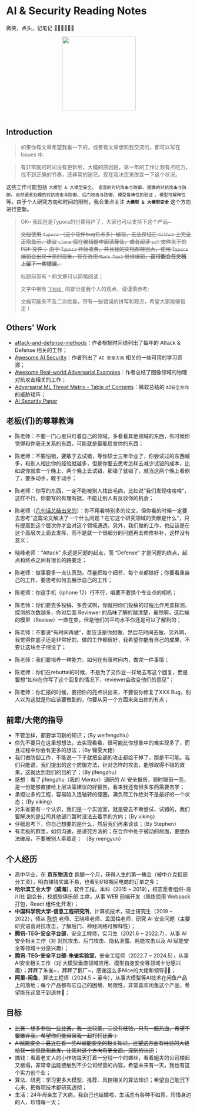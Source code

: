 # AI & Security Reading Notes

微笑，点头，记笔记 :sunflower::sunflower::sunflower::sunflower::sunflower::sunflower:

<div align="center"><img src="pictures/840ad2d34eef686053fecac7eb743e1.jpg" height="200"/></div>

<br/>

## Introduction

> 如果你有文章希望我看一下的，或者有文章想和我交流的，都可以写在 Issues 中.

> 有非常就的时间没有更新啦，大概的原因是，第一年的工作让我有点吃力，找不到正确的节奏，还非常的迷茫。现在我决定来改变一下这个状况。

这些工作可能包括 `大模型 & 大模型安全`、 `语音的对抗攻击与防御`、`图像的对抗攻击与防御`、`自然语言处理的对抗攻击与防御`、`后门攻击与防御`、`模型鲁棒性的验证` 、`模型可解释性`等。由于个人研究方向和时间的限制，我会重点关注 <b>`大模型 & 大模型安全`</b> 这个方向进行更新。

> OK~ 我现在是Typora的付费用户了，大家也可以支持下这个产品~
>
> ~~文档使用 `Typora` （这个软件bug有点多）编辑，无法保证在 `Github` 上完全正常显示，建议 `clone` 后在编辑器中阅读最佳，或者阅读 `pdf` 文件夹下的 PDF 文件；~~ ~~由于 `Typora` 开始收费，并且我的文档都特别大，使用 `Typora` 编辑会出现卡顿的现象，现在改用 `Mark Text` 继续编辑，**这可能会在文档上留下一些错误**。~~
>
> 标题前带有 `*` 的文章可以简略阅读；
>
> 文字中带有 <u>`下划线 `</u> 的部分是我个人的观点，请谨慎参考;
>
> 文档可能来不及二次检查，带有一些错误的拼写和观点，希望大家能够指正！

## Others' Work

- [attack-and-defense-methods](https://github.com/tao-bai/attack-and-defense-methods)：作者根据时间线列出了每年的 Attack & Defense 相关的工作；
- [Awesome AI Security](https://github.com/DeepSpaceHarbor/Awesome-AI-Security)：作者列出了 `AI 安全方向` 相关的一些可用的学习资源；
- [Awesome Real-world Adversarial Examples](https://github.com/lionelmessi6410/awesome-real-world-adversarial-examples)：作者总结了图像领域的物理对抗攻击相关的工作；
- [Adversarial ML Threat Matrix - Table of Contents](https://github.com/mitre/advmlthreatmatrix)：微软总结的 `AI安全方向` 的威胁矩阵；
- [AI Security Paper](https://github.com/eastmountyxz/AI-Security-Paper)

## 老板(们)的尊尊教诲

- 陈老师：不要一门心思只盯着自己的领域，多看看其他领域的东西，有时候你觉得和你毫无关系的东西，可能就是最能启发你的东西；

- 陈老师：不要怕错，要敢于去试错，等你硕士三年毕业了，你尝试过的东西越多，和别人相比你的经验就越多，但是你要去思考怎样去减少试错的成本，比如说你就拿一个晚上、两个晚上去试错，那错了就错了，就当这两个晚上看剧了，要多动手，敢于动手；

- 陈老师：你写的东西，一定不能被别人找出毛病，比如说”我们发现啥啥啥“，这样不行，你要写的有理有据，不能让别人有反驳你的机会；

- 陈老师（<u>几句话总结出来的</u>）：你不用看特别多的论文，但你看的时候一定要去思考”这篇论文解决了一个什么问题？在它这个研究领域的贡献是什么“，只有提高到这个层次你才会对这个领域通透。另外，我们做的工作，也应该是在这个高层次上面去发挥，而不是就一个很细分的问题再去修修补补，这样没有意义；

- 晓峰老师：“Attack” 永远是问题的起点，而 “Defense” 才是问题的终点，起点和终点之间有很长的路要走；

- 陈老师：做事要多一点认真劲，尽量把每个细节、每个点都做好；你要看重自己的工作，要思考如何去展示自己的工作；

- 陈老师：你这手机（iphone 12）行不行，咱要不要换个专业点的相机；

- 陈老师：你们要去多投稿、多尝试啊，你就把你们投稿的过程比作黑盒探测，探测的次数越多，你对后面 Reviewer 的品味了解的越清楚，虽然啊，这后端的模型（Review）一直在变，但是他们的平均水平你还是可以了解到的；

- 陈老师：不要说“有时间再做”，而应该是你想做，然后花时间去做。另外啊，我觉得你底子还是非常好的，做的工作都很好，我希望你能有自己的成果，不要让这块金子埋没了；

- 陈老师：我们要培养一种能力，如何在有限时间内，做完一件事情；

- 陈老师：你们在rebuttal的时候，不是为了交作业一样地去写这个回复，而是要想“如何在你写了这个回复的情况下，reviewer会改变他们的意见”；

- 陈老师：你汇报的时候，要把你的亮点讲出来，不要说你修复了XXX Bug，别人以为这就是你应该要做到的，你要从另一个方面来突出你的有点；

## 前辈/大佬的指导

- 不管怎样，都要学习新的知识；（By weifengchiu）
- 你先不要只在这里想想法，去实现看看，很可能比你想象中的难实现多了，而且过程中你会有更多的想法；（By 锦雯大佬）
- 我们做防御工作，不能说一下子就把全部的攻击都给干掉了，那是不可能。我们只能说，我们提出的这个防御方法，针对怎样的攻击，能够取得不错的效果，这就达到我们的目的了；（By jifengzhu）
- 感想：看了 jifengzhu（我的 Mentor）调研的 AI 安全报告，顿时眼前一亮，是一份能够直接给上层决策建议的好报告，看来我还有很多东西需要去学；
- 承担过多的工程，容易陷入连轴转的怪圈，满负荷工作绝对不是最好的一个状态；（By viking）
- 对朱雀要有一个认识，我们是一个实验室，就是要去不断尝试、试错的，我们要解决的是公司其他部门暂时没法去着手的方向；（By viking）
- 仔细思考下，你自己想要的是什么，然后我们再来谈谈；（By Stephen）
- 有老板的群里，如何沟通，是讲究方法的；在合作中处于被动的局面，要想办法破局，不要被别人牵着走； （By mengyun）

## 个人经历

- 高中毕业，在 **京东物流仓** 跑腿一个月，获得人生的第一桶金（被中介克扣部分工资），明白赚钱实属不易，也看到618期间电商的订单之多；
- **哈尔滨工业大学（威海）**，软件工程，本科（2015 ~ 2019），校志愿者组织-海川社 副会长，校威软俱乐部 主席，从事 WEB 前端开发（熟练使用 Webpack 打包，React 组件化开发）；
- **中国科学院大学-信息工程研究所**，计算机技术，硕士研究生（2019 ~ 2022），师从 [陈恺](http://kaichen.org/) 老师、王晓峰老师、孟国柱老师，研究 AI 安全问题（主要研究语音对抗攻击，了解后门、神经网络可解释性）；
- **腾讯-TEG-安全平台部**，安全工程师，实习生（2021.6 ~ 2022.7），从事 AI 安全相关工作（对 对抗攻击、后门攻击、隐私泄露、耗能攻击以及 AI 赋能安全等领域十分感兴趣）；
- **腾讯-TEG-安全平台部-朱雀实验室**，安全工程师（2022.7 ~ 2024.5），从事AI安全相关工作（对 大模型垂直领域应用、模型自身安全等领域十分感兴趣）；拜拜了朱雀~，拜拜了鹅厂~，感谢这么多Nice的大佬和领导👋🏻；
- **阿里-闲鱼**，算法工程师（2024.5 ~ 至今），从事大模型等AI技术在闲鱼产品上的落地；每个产品都有它自己的困境、局限性，非常喜欢闲鱼这个产品，希望能在这里干到退休🤡；

## 目标

- ~~比赛：想多参加一些比赛，我一比较菜，二没有经验，只有一腔热血，希望不要嫌弃我，希望你们能带带我一起打打比赛；~~
- ~~AI赋能安全：最近在看一些AI赋能安全的相关知识，还望这方面有经验的大佬给我一些思路和启发，让我对这个方向有更全面、深刻的认识~~；
- 搞钱：看着老丈人的小作坊每天打着一分钱一个的螺丝，看着姐夫的公司楼起又楼塌，非常幸运能接触到不少公司经营的内容，希望未来有一天，我也有这个实力创个业；
- 算法、研究：学习更多大模型、推荐、风控相关的算法知识；希望自己能沉下心来，把每项技术都研究透彻；
- 生活：24年母亲生了大病，我自己也结婚啦，生活总有各种不如意，珍惜身边的人，珍惜每一天；
